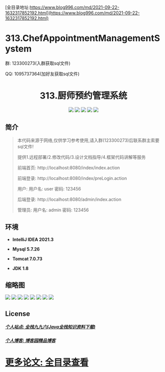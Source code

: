 [全目录地址:https://www.blog996.com/md/2021-09-22-1632317852192.html](https://www.blog996.com/md/2021-09-22-1632317852192.html)

# 313.ChefAppointmentManagementSystem

<p>群: 123300273(入群获取sql文件)</p>
<p>QQ: 1095737364(加好友获取sql文件)</p>

<p><h1 align="center">313.厨师预约管理系统</h1></p>


<p align="center">
	<img src="https://img.shields.io/badge/jdk-1.8-orange.svg"/>
    <img src="https://img.shields.io/badge/spring-5.x-lightgrey.svg"/>
    <img src="https://img.shields.io/badge/springmvc-3.x-blue.svg"/>
    <img src="https://img.shields.io/badge/mybatis-5.x-yellow.svg"/>
    <img src="https://img.shields.io/badge/jsp-2.x-green.svg"/>
</p>

## 简介

> 本代码来源于网络,仅供学习参考使用,请入群(123300273)后联系群主索要sql文件!
>
> 提供1.远程部署/2.修改代码/3.设计文档指导/4.框架代码讲解等服务
>
> 前端首页: http://localhost:8080/index/index.action
>
> 前端登录: http://localhost:8080/index/preLogin.action
>
> 用户: 用户名: user 密码: 123456
>
> 后端登录: http://localhost:8080/admin/index.action
>
> 管理员: 用户名: admin 密码: 123456



## 环境

- <b>IntelliJ IDEA 2021.3</b>

- <b>Mysql 5.7.26</b>

- <b>Tomcat 7.0.73</b>

- <b>JDK 1.8</b>

## 缩略图

![](https://img2023.cnblogs.com/blog/588112/202312/588112-20231220085223543-708919712.png)
![](https://img2023.cnblogs.com/blog/588112/202312/588112-20231220085228949-485384804.png)
![](https://img2023.cnblogs.com/blog/588112/202312/588112-20231220085233575-553238019.png)
![](https://img2023.cnblogs.com/blog/588112/202312/588112-20231220085236988-72202381.png)
![](https://img2023.cnblogs.com/blog/588112/202312/588112-20231220085240493-1643604332.png)
![](https://img2023.cnblogs.com/blog/588112/202312/588112-20231220085243878-1694031577.png)
![](https://img2023.cnblogs.com/blog/588112/202312/588112-20231220085247453-1451000103.png)
![](https://img2023.cnblogs.com/blog/588112/202312/588112-20231220085251564-1924068922.png)


## License

##### [个人站点: 全栈九九六(Java全栈知识资料下载)](https://www.blog996.com/)

##### [个人博客: 博客园精品博客](https://www.cnblogs.com/yysbolg/)

# [更多论文: 全目录查看](https://www.blog996.com/md/2021-09-22-1632317852192.html)




